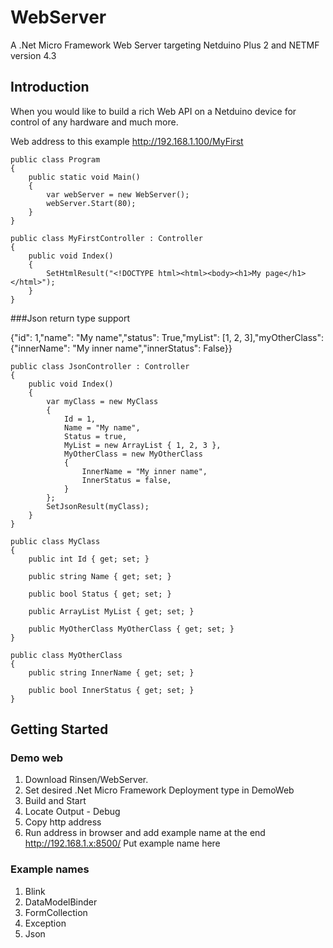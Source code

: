 WebServer
=========

A .Net Micro Framework Web Server targeting Netduino Plus 2 and NETMF version 4.3

Introduction
-----------

When you would like to build a rich Web API on a Netduino device for control of any hardware and much more.

Web address to this example
http://192.168.1.100/MyFirst

    public class Program
    {
        public static void Main()
        {
            var webServer = new WebServer();
            webServer.Start(80);
        }
    }

    public class MyFirstController : Controller
    {
        public void Index()
        {
            SetHtmlResult("<!DOCTYPE html><html><body><h1>My page</h1></html>");        
        }
    }

###Json return type support

{"id": 1,"name": "My name","status": True,"myList": [1, 2, 3],"myOtherClass": {"innerName": "My inner name","innerStatus":      False}}

    public class JsonController : Controller
    {
        public void Index()
        {
            var myClass = new MyClass
            {
                Id = 1,
                Name = "My name",
                Status = true,
                MyList = new ArrayList { 1, 2, 3 },
                MyOtherClass = new MyOtherClass 
                {
                    InnerName = "My inner name",
                    InnerStatus = false,
                }
            };
            SetJsonResult(myClass);
        }
    }

    public class MyClass
    {
        public int Id { get; set; }

        public string Name { get; set; }

        public bool Status { get; set; }
        
        public ArrayList MyList { get; set; }

        public MyOtherClass MyOtherClass { get; set; } 
    }

    public class MyOtherClass
    {
        public string InnerName { get; set; }

        public bool InnerStatus { get; set; }
    }

Getting Started
---------------

### Demo web
1. Download Rinsen/WebServer.
2. Set desired .Net Micro Framework Deployment type in DemoWeb
3. Build and Start
4. Locate Output - Debug
5. Copy http address 
6. Run address in browser and add example name at the end http://192.168.1.x:8500/ Put example name here

### Example names
1. Blink
2. DataModelBinder
3. FormCollection
4. Exception
5. Json

